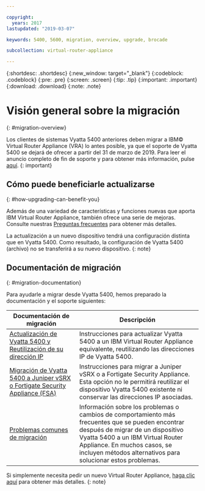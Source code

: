 ```yaml
---

copyright:
  years: 2017
lastupdated: "2019-03-07"

keywords: 5400, 5600, migration, overview, upgrade, brocade

subcollection: virtual-router-appliance

---
```


{:shortdesc: .shortdesc}
{:new_window: target="_blank"}
{:codeblock: .codeblock}
{:pre: .pre}
{:screen: .screen}
{:tip: .tip}
{:important: .important}
{:download: .download}
{:note: .note}

# Visión general sobre la migración
{: #migration-overview}

Los clientes de sistemas Vyatta 5400 anteriores deben migrar a IBM© Virtual Router Appliance (VRA) lo antes posible, ya que el soporte de Vyatta 5400 se dejará de ofrecer a partir del 31 de marzo de 2019. Para leer el anuncio completo de fin de soporte y para obtener más información, pulse [aquí](/docs/infrastructure/virtual-router-appliance?topic=virtual-router-appliance-vyatta-5400-end-of-support-announcement).
{: important}

## Cómo puede beneficiarle actualizarse
{: #how-upgrading-can-benefit-you}

Además de una variedad de características y funciones nuevas que aporta IBM Virtual Router Appliance, también ofrece una serie de mejoras. Consulte nuestras [Preguntas frecuentes](/docs/infrastructure/virtual-router-appliance?topic=virtual-router-appliance-faqs-for-ibm-virtual-router-appliance#what-improvements-does-the-virtual-router-appliance-vyatta-5600-have-over-the-vyatta-5400-) para obtener más detalles.

La actualización a un nuevo dispositivo tendrá una configuración distinta que en Vyatta 5400. Como resultado, la configuración de Vyatta 5400 (archivo) no se transferirá a su nuevo dispositivo.
{: note}

## Documentación de migración
{: #migration-documentation}

Para ayudarle a migrar desde Vyatta 5400, hemos preparado la documentación y el soporte siguientes:

| Documentación de migración | Descripción |
| ------------- | ------------- |
| [Actualización de Vyatta 5400 y Reutilización de su dirección IP](/docs/infrastructure/virtual-router-appliance?topic=virtual-router-appliance-upgrading-the-vyatta-5400-and-reusing-its-ip-addresses) | Instrucciones para actualizar Vyatta 5400 a un IBM Virtual Router Appliance equivalente, reutilizando las direcciones IP de Vyatta 5400. |
| [Migración de Vyatta 5400 a Juniper vSRX o Fortigate Security Appliance (FSA)](/docs/infrastructure/virtual-router-appliance?topic=virtual-router-appliance-migrating-a-vyatta-5400-to-a-juniper-vsrx-or-fortigate-security-appliance-fsa-10gbps) | Instrucciones para migrar a Juniper vSRX o a Fortigate Security Appliance. Esta opción no le permitirá reutilizar el dispositivo Vyatta 5400 existente ni conservar las direcciones IP asociadas. |
| [Problemas comunes de migración](/docs/infrastructure/virtual-router-appliance?topic=virtual-router-appliance-vyatta-5400-common-migration-issues)  | Información sobre los problemas o cambios de comportamiento más frecuentes que se pueden encontrar después de migrar de un dispositivo Vyatta 5400 a un IBM Virtual Router Appliance. En muchos casos, se incluyen métodos alternativos para solucionar estos problemas. |

Si simplemente necesita pedir un nuevo Virtual Router Appliance, [haga clic aquí](/docs/infrastructure/virtual-router-appliance?topic=virtual-router-appliance-getting-started) para obtener más detalles.
{: note}
